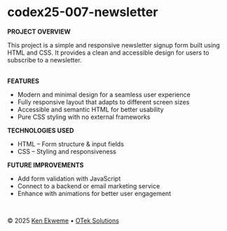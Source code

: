 # codex25-007-newsletter

<p><strong>PROJECT OVERVIEW</strong></p>
This project is a simple and responsive newsletter signup form built using HTML and CSS. It provides a clean and accessible design for users to subscribe to a newsletter.
<br><br>
<p><strong>FEATURES</strong></p>
<ul>
  <li>Modern and minimal design for a seamless user experience</li>
  <li>Fully responsive layout that adapts to different screen sizes</li>
  <li>Accessible and semantic HTML for better usability</li>
  <li>Pure CSS styling with no external frameworks</li>
</ul>
<p><strong>TECHNOLOGIES USED</strong></p>
<ul>
  <li>HTML – Form structure & input fields</li>
  <li>CSS – Styling and responsiveness</li>
</ul>
<p><strong>FUTURE IMPROVEMENTS</strong></p>
<ul>
  <li>Add form validation with JavaScript</li>
  <li>Connect to a backend or email marketing service</li>
  <li>Enhance with animations for better user engagement</li>
</ul>
<br>
<footer>
  <p>&copy; 2025 <a href="https://www.linkedin.com/in/ekweme-ken" target="_blank">Ken Ekweme</a> &bull; <a href="https://www.oteksolutions.net" target="_blank">OTek Solutions</a></p>
</footer>
